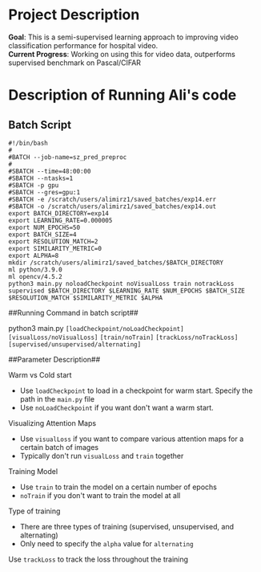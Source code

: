 # Project Description

**Goal**: This is a semi-supervised learning approach to improving video classification performance for hospital video. <br>
**Current Progress**: Working on using this for video data, outperforms supervised benchmark on Pascal/CIFAR

# Description of Running Ali's code

## Batch Script ##

```
#!/bin/bash
#
#BATCH --job-name=sz_pred_preproc
#
#SBATCH --time=48:00:00
#SBATCH --ntasks=1
#SBATCH -p gpu
#SBATCH --gres=gpu:1
#SBATCH -e /scratch/users/alimirz1/saved_batches/exp14.err
#SBATCH -o /scratch/users/alimirz1/saved_batches/exp14.out
export BATCH_DIRECTORY=exp14
export LEARNING_RATE=0.000005
export NUM_EPOCHS=50
export BATCH_SIZE=4
export RESOLUTION_MATCH=2
export SIMILARITY_METRIC=0
export ALPHA=8
mkdir /scratch/users/alimirz1/saved_batches/$BATCH_DIRECTORY
ml python/3.9.0
ml opencv/4.5.2
python3 main.py noloadCheckpoint noVisualLoss train notrackLoss supervised $BATCH_DIRECTORY $LEARNING_RATE $NUM_EPOCHS $BATCH_SIZE $RESOLUTION_MATCH $SIMILARITY_METRIC $ALPHA
```

##Running Command in batch script##

python3 main.py ```[loadCheckpoint/noLoadCheckpoint]``` ```[visualLoss/noVisualLoss]``` ```[train/noTrain]``` ```[trackLoss/noTrackLoss]``` ```[supervised/unsupervised/alternating]```

##Parameter Description##

Warm vs Cold start
- Use ```loadCheckpoint``` to load in a checkpoint for warm start. Specify the path in the ```main.py``` file
- Use ```noLoadCheckpoint``` if you want don't want a warm start.

Visualizing Attention Maps
- Use ```visualLoss``` if you want to compare various attention maps for a certain batch of images
- Typically don't run ```visualLoss``` and ```train``` together

Training Model
- Use ```train``` to train the model on a certain number of epochs
- ```noTrain``` if you don't want to train the model at all

Type of training
- There are three types of training (supervised, unsupervised, and alternating)
- Only need to specify the ```alpha``` value for ```alternating```

Use ```trackLoss``` to track the loss throughout the training

